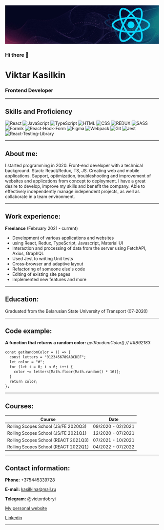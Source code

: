 ![Header](https://github.com/victordobryi/victordobryi/blob/main/assets/1643841432929.jpeg)

### Hi there 👋

# Viktar Kasilkin
### Frontend Developer

---

## Skills and Proficiency

![React](https://img.shields.io/badge/-React-000?style=for-the-badge&logo=react)
![JavaScript](https://img.shields.io/badge/-JavaScript-2388db?style=for-the-badge&logo=javascript)
![TypeScript](https://img.shields.io/badge/-TypeScript-faf32d?style=for-the-badge&logo=typescript)
![HTML](https://img.shields.io/badge/-HTML-f52011?style=for-the-badge&logo=html)
![CSS](https://img.shields.io/badge/-CSS-09b00c?style=for-the-badge&logo=css)
![REDUX](https://img.shields.io/badge/-REDUX-1122d6?style=for-the-badge&logo=redux)
![SASS](https://img.shields.io/badge/-SASS-fff?style=for-the-badge&logo=sass)
![Formik](https://img.shields.io/badge/-FORMIK-000?style=for-the-badge&logo=formik)
![React-Hook-Form](https://img.shields.io/badge/-React--Hook--Form-2388db?style=for-the-badge&logo=React-Hook-Form)
![Figma](https://img.shields.io/badge/-FIGMA-faf32d?style=for-the-badge&logo=figma)
![Webpack](https://img.shields.io/badge/-WEBPACK-f52011?style=for-the-badge&logo=webpack)
![Git](https://img.shields.io/badge/-GIT-09b00c?style=for-the-badge&logo=git)
![Jest](https://img.shields.io/badge/-JEST-1122d6?style=for-the-badge&logo=jest)
![React-Testing-Library](https://img.shields.io/badge/-React--Testing--Library-fff?style=for-the-badge&logo=React-Testing-Library)

---

## About me:

I started programming in 2020. Front-end developer with a technical background. Stack: React/Redux, TS, JS.
Creating web and mobile applications. Support, optimization, troubleshooting and improvement of websites and applications from concept to deployment.
I have a great desire to develop, improve my skills and benefit the company. Able
to effectively independently manage independent projects, as well as collaborate in a team environment.

---

## Work experience:
**Freelance** (February 2021 - current)
* Development of various applications and websites
* using React, Redux, TypeScript, Javascript, Material UI
* Interaction and processing of data from the server using FetchAPI, Axios, GraphQL
* Used Jest to writing Unit tests
* Cross-browser and adaptive layout
* Refactoring of someone else's code
* Editing of existing site pages
* Implemented new features and more

---

## Education:

Graduated from the Belarusian State University of Transport (07-2020)

---

## Code example:

**A function that returns a random color:** _getRandomColor() // ##B92183_

```
const getRandomColor = () => {
  const letters = "0123456789ABCDEF";
  let color = "#";
  for (let i = 0; i < 6; i++) {
    color += letters[Math.floor(Math.random() * 16)];
  }
  return color;
};

```

---

## Courses:

| Course                               |       Date        |
| ------------------------------------ | :---------------: |
| Rolling Scopes School (JS/FE 2020Q3) | 09/2020 - 02/2021 |
| Rolling Scopes School (JS/FE 2021Q1) | 12/2020 - 07/2021 |
| Rolling Scopes School (REACT 2021Q3) | 07/2021 - 10/2021 |
| Rolling Scopes School (REACT 2022Q1) | 04/2022 - 07/2022 |

---

## Contact information:

**Phone:** +375445339728

**E-mail:** kasilkina@mail.ru

**Telegram:** @victordobryi

[My personal website](https://victor-dobryi-portfolio.netlify.app/)

[Linkedin](https://www.linkedin.com/in/victor-kasilkin/)

---
